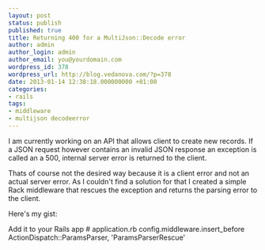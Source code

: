 ```yaml
---
layout: post
status: publish
published: true
title: Returning 400 for a MultiJson::Decode error
author: admin
author_login: admin
author_email: you@yourdomain.com
wordpress_id: 378
wordpress_url: http://blog.vedanova.com/?p=378
date: 2013-01-14 12:38:18.000000000 +01:00
categories:
- rails
tags:
- middleware
- multijson decodeerror
---
```

I am currently working on an API that allows client to create new records. If a JSON request however contains an invalid JSON response an exception is called an a 500, internal server error is returned to the client.

Thats of course not the desired way because it is a client error and not an actual server error. As I couldn't find a solution for that I created a simple Rack middleware that rescues the exception and returns the parsing error to the client.

Here's my gist:

<script src="https://gist.github.com/4529619.js"></script>

Add it to your Rails app
    # application.rb
    config.middleware.insert_before ActionDispatch::ParamsParser, 'ParamsParserRescue'

